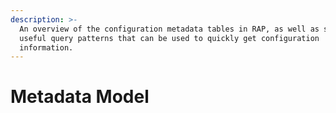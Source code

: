 ```yaml
---
description: >-
  An overview of the configuration metadata tables in RAP, as well as some
  useful query patterns that can be used to quickly get configuration
  information.
---
```


# Metadata Model

